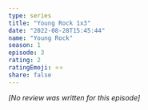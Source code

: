 ```yaml
---
type: series
title: "Young Rock 1x3"
date: "2022-08-28T15:45:44"
name: "Young Rock"
season: 1
episode: 3
rating: 2
ratingEmoji: ⭐️⭐️
share: false
---
```


_[No review was written for this episode]_
